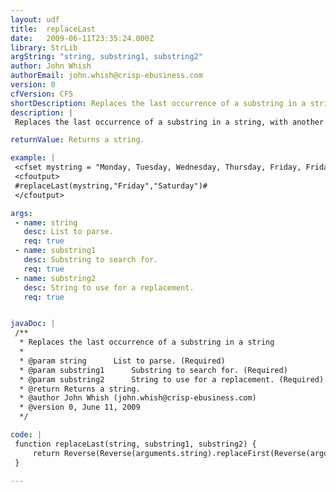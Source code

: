 ```yaml
---
layout: udf
title:  replaceLast
date:   2009-06-11T23:35:24.000Z
library: StrLib
argString: "string, substring1, substring2"
author: John Whish
authorEmail: john.whish@crisp-ebusiness.com
version: 0
cfVersion: CF5
shortDescription: Replaces the last occurrence of a substring in a string
description: |
 Replaces the last occurrence of a substring in a string, with another string.

returnValue: Returns a string.

example: |
 <cfset mystring = "Monday, Tuesday, Wednesday, Thursday, Friday, Friday, Sunday" />
 <cfoutput>
 #replaceLast(mystring,"Friday","Saturday")#
 </cfoutput>

args:
 - name: string
   desc: List to parse.
   req: true
 - name: substring1
   desc: Substring to search for.
   req: true
 - name: substring2
   desc: String to use for a replacement.
   req: true


javaDoc: |
 /**
  * Replaces the last occurrence of a substring in a string
  * 
  * @param string      List to parse. (Required)
  * @param substring1      Substring to search for. (Required)
  * @param substring2      String to use for a replacement. (Required)
  * @return Returns a string. 
  * @author John Whish (john.whish@crisp-ebusiness.com) 
  * @version 0, June 11, 2009 
  */

code: |
 function replaceLast(string, substring1, substring2) {
     return Reverse(Reverse(arguments.string).replaceFirst(Reverse(arguments.substring1),Reverse(arguments.substring2)));
 }

---
```


